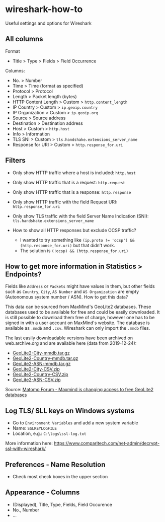 # wireshark-how-to
Useful settings and options for Wireshark

## All columns
Format
- Title > Type > Fields > Field Occurrence

Columns:
- No. > Number
- Time > Time (format as specified)
- Protocol > Protocol
- Length > Packet length (bytes)
- HTTP Content Length > Custom > `http.content_length`
- IP Country > Custom > `ip.geoip.country`
- IP Organization > Custom > `ip.geoip.org`
- Source > Source address
- Destination > Destination address
- Host > Custom > `http.host`
- Info > Information
- TLS SNI > Custom > `tls.handshake.extensions_server_name`
- Response for URI > Custom > `http.response_for.uri`

## Filters

- Only show HTTP traffic where a host is included:
`http.host`

- Only show HTTP traffic that is a request:
`http.request`

- Only show HTTP traffic that is a response:
`http.response`

- Only show HTTP traffic with the field Request URI:
`http.response_for.uri`

- Only show TLS traffic with the field Server Name Indication (SNI):
`tls.handshake.extensions_server_name`

- How to show all HTTP responses but exclude OCSP traffic?
  - I wanted to try something like `(ip.proto != 'ocsp') && (http.response_for.uri)` but that didn't work.
  - The solution is `(!ocsp) && (http.response_for.uri)`


## How to get more information in Statistics > Endpoints?
Fields like `Address` or `Packets` might have values in them, but other fields such as `Country`, `City`, `AS Number` and `AS Organization` are empty (Autonomous system number / ASN). How to get this data?

This data can be sourced from MaxMind's GeoLite2 databases. These databases used to be available for free and could be easily downloaded. It is still possible to download them free of charge, however one has to be signed in with a user account on MaxMind's website. The database is available as `.mmdb` and `.csv`. Wireshark can only import the `.mmdb` files.

The last easily downloadable versions have been archived on web.archive.org and are available here (data from 2019-12-24):
- [GeoLite2-City-mmdb.tar.gz](https://web.archive.org/web/20191227182209/https://geolite.maxmind.com/download/geoip/database/GeoLite2-City.tar.gz)
- [GeoLite2-Country-mmdb.tar.gz](https://web.archive.org/web/20191227182412/https://geolite.maxmind.com/download/geoip/database/GeoLite2-Country.tar.gz)
- [GeoLite2-ASN-mmdb.tar.gz](https://web.archive.org/web/20191227182527/https://geolite.maxmind.com/download/geoip/database/GeoLite2-ASN.tar.gz)
- [GeoLite2-City-CSV.zip](https://web.archive.org/web/20191227182816/https://geolite.maxmind.com/download/geoip/database/GeoLite2-City-CSV.zip)
- [GeoLite2-Country-CSV.zip](https://web.archive.org/web/20191227183011/https://geolite.maxmind.com/download/geoip/database/GeoLite2-Country-CSV.zip)
- [GeoLite2-ASN-CSV.zip](https://web.archive.org/web/20191227183143/https://geolite.maxmind.com/download/geoip/database/GeoLite2-ASN-CSV.zip)

Source: [Matomo Forum - Maxmind is changing access to free GeoLite2 databases](https://forum.matomo.org/t/maxmind-is-changing-access-to-free-geolite2-databases/35439/3)


## Log TLS/ SLL keys on Windows systems
- Go to `Environment Variables` and add a new system variable
- Name: `SSLKEYLOGFILE`
- Location, e.g.: `C:\logs\ssl-log.txt`

More information here: https://www.comparitech.com/net-admin/decrypt-ssl-with-wireshark/

## Preferences - Name Resolution
- Check most check boxes in the upper section

## Appearance - Columns
- (Displayed), Title, Type, Fields, Field Occurence
- No., Number
- ...
